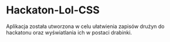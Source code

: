 # Hackaton-Lol-CSS
 
Aplikacja została utworzona w celu ułatwienia zapisów drużyn do hackatonu oraz wyświatlania ich w postaci drabinki.
